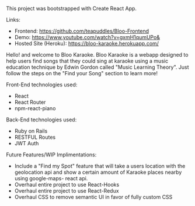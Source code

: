 This project was bootstrapped with Create React App.

Links:
  - Frontend: https://github.com/teapuddles/Bloo-Frontend
  - Demo: https://www.youtube.com/watch?v=gxmH1qumUPo&
  - Hosted Site (Heroku): https://bloo-karaoke.herokuapp.com/

Hello! and welcome to Bloo Karaoke. Bloo Karaoke is a webapp designed to help users find songs that they could sing at karaoke using a music education technique by Edwin Gordon called "Music Learning Theory". Just follow the steps on the "Find your Song" section to learn more!

Front-End technologies used:
  - React
  - React Router
  - npm-react-piano

Back-End technologies used:
  - Ruby on Rails
  - RESTFUL Routes
  - JWT Auth

Future Features/WIP Implimentations:
  - Include a "Find my Spot" feature that will take a users location with the geolocation api and show a certain amount of Karaoke places nearby using google-maps-  react api.
  - Overhaul entire project to use React-Hooks
  - Overhaul entire project to use React-Redux
  - Overhaul CSS to remove semantic UI in favor of fully custom CSS
